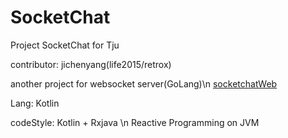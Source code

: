 # SocketChat

Project SocketChat for Tju 

contributor: jichenyang(life2015/retrox)

another project for websocket server(GoLang)\n
[socketchatWeb](https://github.com/Hyzeta/websocketchat)

Lang: Kotlin

codeStyle: Kotlin + Rxjava \n
Reactive Programming on JVM
